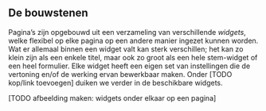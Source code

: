 ## De bouwstenen

Pagina’s zijn opgebouwd uit een verzameling van verschillende _widgets_, welke flexibel op elke pagina op een andere manier ingezet kunnen worden. Wat er allemaal binnen een widget valt kan sterk verschillen; het kan zo klein zijn als een enkele titel, maar ook zo groot als een hele stem-widget of een heel formulier. Elke widget heeft een eigen set van instellingen die de vertoning en/of de werking ervan bewerkbaar maken. Onder [TODO kop/link toevoegen] duiken we verder in de beschikbare widgets.

[TODO afbeelding maken: widgets onder elkaar op een pagina]